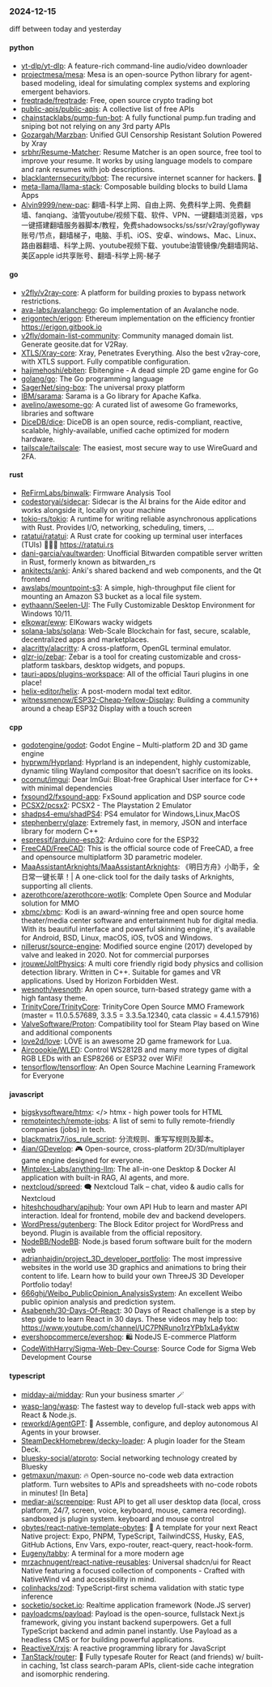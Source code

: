 ### 2024-12-15
diff between today and yesterday

#### python
* [yt-dlp/yt-dlp](https://github.com/yt-dlp/yt-dlp): A feature-rich command-line audio/video downloader
* [projectmesa/mesa](https://github.com/projectmesa/mesa): Mesa is an open-source Python library for agent-based modeling, ideal for simulating complex systems and exploring emergent behaviors.
* [freqtrade/freqtrade](https://github.com/freqtrade/freqtrade): Free, open source crypto trading bot
* [public-apis/public-apis](https://github.com/public-apis/public-apis): A collective list of free APIs
* [chainstacklabs/pump-fun-bot](https://github.com/chainstacklabs/pump-fun-bot): A fully functional pump.fun trading and sniping bot not relying on any 3rd party APIs
* [Gozargah/Marzban](https://github.com/Gozargah/Marzban): Unified GUI Censorship Resistant Solution Powered by Xray
* [srbhr/Resume-Matcher](https://github.com/srbhr/Resume-Matcher): Resume Matcher is an open source, free tool to improve your resume. It works by using language models to compare and rank resumes with job descriptions.
* [blacklanternsecurity/bbot](https://github.com/blacklanternsecurity/bbot): The recursive internet scanner for hackers. 🧡
* [meta-llama/llama-stack](https://github.com/meta-llama/llama-stack): Composable building blocks to build Llama Apps
* [Alvin9999/new-pac](https://github.com/Alvin9999/new-pac): 翻墙-科学上网、自由上网、免费科学上网、免费翻墙、fanqiang、油管youtube/视频下载、软件、VPN、一键翻墙浏览器，vps一键搭建翻墙服务器脚本/教程，免费shadowsocks/ss/ssr/v2ray/goflyway账号/节点，翻墙梯子，电脑、手机、iOS、安卓、windows、Mac、Linux、路由器翻墙、科学上网、youtube视频下载、youtube油管镜像/免翻墙网站、美区apple id共享账号、翻墙-科学上网-梯子

#### go
* [v2fly/v2ray-core](https://github.com/v2fly/v2ray-core): A platform for building proxies to bypass network restrictions.
* [ava-labs/avalanchego](https://github.com/ava-labs/avalanchego): Go implementation of an Avalanche node.
* [erigontech/erigon](https://github.com/erigontech/erigon): Ethereum implementation on the efficiency frontier https://erigon.gitbook.io
* [v2fly/domain-list-community](https://github.com/v2fly/domain-list-community): Community managed domain list. Generate geosite.dat for V2Ray.
* [XTLS/Xray-core](https://github.com/XTLS/Xray-core): Xray, Penetrates Everything. Also the best v2ray-core, with XTLS support. Fully compatible configuration.
* [hajimehoshi/ebiten](https://github.com/hajimehoshi/ebiten): Ebitengine - A dead simple 2D game engine for Go
* [golang/go](https://github.com/golang/go): The Go programming language
* [SagerNet/sing-box](https://github.com/SagerNet/sing-box): The universal proxy platform
* [IBM/sarama](https://github.com/IBM/sarama): Sarama is a Go library for Apache Kafka.
* [avelino/awesome-go](https://github.com/avelino/awesome-go): A curated list of awesome Go frameworks, libraries and software
* [DiceDB/dice](https://github.com/DiceDB/dice): DiceDB is an open source, redis-compliant, reactive, scalable, highly-available, unified cache optimized for modern hardware.
* [tailscale/tailscale](https://github.com/tailscale/tailscale): The easiest, most secure way to use WireGuard and 2FA.

#### rust
* [ReFirmLabs/binwalk](https://github.com/ReFirmLabs/binwalk): Firmware Analysis Tool
* [codestoryai/sidecar](https://github.com/codestoryai/sidecar): Sidecar is the AI brains for the Aide editor and works alongside it, locally on your machine
* [tokio-rs/tokio](https://github.com/tokio-rs/tokio): A runtime for writing reliable asynchronous applications with Rust. Provides I/O, networking, scheduling, timers, ...
* [ratatui/ratatui](https://github.com/ratatui/ratatui): A Rust crate for cooking up terminal user interfaces (TUIs) 👨‍🍳🐀 https://ratatui.rs
* [dani-garcia/vaultwarden](https://github.com/dani-garcia/vaultwarden): Unofficial Bitwarden compatible server written in Rust, formerly known as bitwarden_rs
* [ankitects/anki](https://github.com/ankitects/anki): Anki's shared backend and web components, and the Qt frontend
* [awslabs/mountpoint-s3](https://github.com/awslabs/mountpoint-s3): A simple, high-throughput file client for mounting an Amazon S3 bucket as a local file system.
* [eythaann/Seelen-UI](https://github.com/eythaann/Seelen-UI): The Fully Customizable Desktop Environment for Windows 10/11.
* [elkowar/eww](https://github.com/elkowar/eww): ElKowars wacky widgets
* [solana-labs/solana](https://github.com/solana-labs/solana): Web-Scale Blockchain for fast, secure, scalable, decentralized apps and marketplaces.
* [alacritty/alacritty](https://github.com/alacritty/alacritty): A cross-platform, OpenGL terminal emulator.
* [glzr-io/zebar](https://github.com/glzr-io/zebar): Zebar is a tool for creating customizable and cross-platform taskbars, desktop widgets, and popups.
* [tauri-apps/plugins-workspace](https://github.com/tauri-apps/plugins-workspace): All of the official Tauri plugins in one place!
* [helix-editor/helix](https://github.com/helix-editor/helix): A post-modern modal text editor.
* [witnessmenow/ESP32-Cheap-Yellow-Display](https://github.com/witnessmenow/ESP32-Cheap-Yellow-Display): Building a community around a cheap ESP32 Display with a touch screen

#### cpp
* [godotengine/godot](https://github.com/godotengine/godot): Godot Engine – Multi-platform 2D and 3D game engine
* [hyprwm/Hyprland](https://github.com/hyprwm/Hyprland): Hyprland is an independent, highly customizable, dynamic tiling Wayland compositor that doesn't sacrifice on its looks.
* [ocornut/imgui](https://github.com/ocornut/imgui): Dear ImGui: Bloat-free Graphical User interface for C++ with minimal dependencies
* [fxsound2/fxsound-app](https://github.com/fxsound2/fxsound-app): FxSound application and DSP source code
* [PCSX2/pcsx2](https://github.com/PCSX2/pcsx2): PCSX2 - The Playstation 2 Emulator
* [shadps4-emu/shadPS4](https://github.com/shadps4-emu/shadPS4): PS4 emulator for Windows,Linux,MacOS
* [stephenberry/glaze](https://github.com/stephenberry/glaze): Extremely fast, in memory, JSON and interface library for modern C++
* [espressif/arduino-esp32](https://github.com/espressif/arduino-esp32): Arduino core for the ESP32
* [FreeCAD/FreeCAD](https://github.com/FreeCAD/FreeCAD): This is the official source code of FreeCAD, a free and opensource multiplatform 3D parametric modeler.
* [MaaAssistantArknights/MaaAssistantArknights](https://github.com/MaaAssistantArknights/MaaAssistantArknights): 《明日方舟》小助手，全日常一键长草！| A one-click tool for the daily tasks of Arknights, supporting all clients.
* [azerothcore/azerothcore-wotlk](https://github.com/azerothcore/azerothcore-wotlk): Complete Open Source and Modular solution for MMO
* [xbmc/xbmc](https://github.com/xbmc/xbmc): Kodi is an award-winning free and open source home theater/media center software and entertainment hub for digital media. With its beautiful interface and powerful skinning engine, it's available for Android, BSD, Linux, macOS, iOS, tvOS and Windows.
* [nillerusr/source-engine](https://github.com/nillerusr/source-engine): Modified source engine (2017) developed by valve and leaked in 2020. Not for commercial purporses
* [jrouwe/JoltPhysics](https://github.com/jrouwe/JoltPhysics): A multi core friendly rigid body physics and collision detection library. Written in C++. Suitable for games and VR applications. Used by Horizon Forbidden West.
* [wesnoth/wesnoth](https://github.com/wesnoth/wesnoth): An open source, turn-based strategy game with a high fantasy theme.
* [TrinityCore/TrinityCore](https://github.com/TrinityCore/TrinityCore): TrinityCore Open Source MMO Framework (master = 11.0.5.57689, 3.3.5 = 3.3.5a.12340, cata classic = 4.4.1.57916)
* [ValveSoftware/Proton](https://github.com/ValveSoftware/Proton): Compatibility tool for Steam Play based on Wine and additional components
* [love2d/love](https://github.com/love2d/love): LÖVE is an awesome 2D game framework for Lua.
* [Aircoookie/WLED](https://github.com/Aircoookie/WLED): Control WS2812B and many more types of digital RGB LEDs with an ESP8266 or ESP32 over WiFi!
* [tensorflow/tensorflow](https://github.com/tensorflow/tensorflow): An Open Source Machine Learning Framework for Everyone

#### javascript
* [bigskysoftware/htmx](https://github.com/bigskysoftware/htmx): </> htmx - high power tools for HTML
* [remoteintech/remote-jobs](https://github.com/remoteintech/remote-jobs): A list of semi to fully remote-friendly companies (jobs) in tech.
* [blackmatrix7/ios_rule_script](https://github.com/blackmatrix7/ios_rule_script): 分流规则、重写写规则及脚本。
* [4ian/GDevelop](https://github.com/4ian/GDevelop): 🎮 Open-source, cross-platform 2D/3D/multiplayer game engine designed for everyone.
* [Mintplex-Labs/anything-llm](https://github.com/Mintplex-Labs/anything-llm): The all-in-one Desktop & Docker AI application with built-in RAG, AI agents, and more.
* [nextcloud/spreed](https://github.com/nextcloud/spreed): 🗨️ Nextcloud Talk – chat, video & audio calls for Nextcloud
* [hiteshchoudhary/apihub](https://github.com/hiteshchoudhary/apihub): Your own API Hub to learn and master API interaction. Ideal for frontend, mobile dev and backend developers.
* [WordPress/gutenberg](https://github.com/WordPress/gutenberg): The Block Editor project for WordPress and beyond. Plugin is available from the official repository.
* [NodeBB/NodeBB](https://github.com/NodeBB/NodeBB): Node.js based forum software built for the modern web
* [adrianhajdin/project_3D_developer_portfolio](https://github.com/adrianhajdin/project_3D_developer_portfolio): The most impressive websites in the world use 3D graphics and animations to bring their content to life. Learn how to build your own ThreeJS 3D Developer Portfolio today!
* [666ghj/Weibo_PublicOpinion_AnalysisSystem](https://github.com/666ghj/Weibo_PublicOpinion_AnalysisSystem): An excellent Weibo public opinion analysis and prediction system.
* [Asabeneh/30-Days-Of-React](https://github.com/Asabeneh/30-Days-Of-React): 30 Days of React challenge is a step by step guide to learn React in 30 days. These videos may help too: https://www.youtube.com/channel/UC7PNRuno1rzYPb1xLa4yktw
* [evershopcommerce/evershop](https://github.com/evershopcommerce/evershop): 🛍️ NodeJS E-commerce Platform
* [CodeWithHarry/Sigma-Web-Dev-Course](https://github.com/CodeWithHarry/Sigma-Web-Dev-Course): Source Code for Sigma Web Development Course

#### typescript
* [midday-ai/midday](https://github.com/midday-ai/midday): Run your business smarter 🪄
* [wasp-lang/wasp](https://github.com/wasp-lang/wasp): The fastest way to develop full-stack web apps with React & Node.js.
* [reworkd/AgentGPT](https://github.com/reworkd/AgentGPT): 🤖 Assemble, configure, and deploy autonomous AI Agents in your browser.
* [SteamDeckHomebrew/decky-loader](https://github.com/SteamDeckHomebrew/decky-loader): A plugin loader for the Steam Deck.
* [bluesky-social/atproto](https://github.com/bluesky-social/atproto): Social networking technology created by Bluesky
* [getmaxun/maxun](https://github.com/getmaxun/maxun): 🔥 Open-source no-code web data extraction platform. Turn websites to APIs and spreadsheets with no-code robots in minutes! [In Beta]
* [mediar-ai/screenpipe](https://github.com/mediar-ai/screenpipe): Rust API to get all user desktop data (local, cross platform, 24/7, screen, voice, keyboard, mouse, camera recording). sandboxed js plugin system. keyboard and mouse control
* [obytes/react-native-template-obytes](https://github.com/obytes/react-native-template-obytes): 📱 A template for your next React Native project: Expo, PNPM, TypeScript, TailwindCSS, Husky, EAS, GitHub Actions, Env Vars, expo-router, react-query, react-hook-form.
* [Eugeny/tabby](https://github.com/Eugeny/tabby): A terminal for a more modern age
* [mrzachnugent/react-native-reusables](https://github.com/mrzachnugent/react-native-reusables): Universal shadcn/ui for React Native featuring a focused collection of components - Crafted with NativeWind v4 and accessibility in mind.
* [colinhacks/zod](https://github.com/colinhacks/zod): TypeScript-first schema validation with static type inference
* [socketio/socket.io](https://github.com/socketio/socket.io): Realtime application framework (Node.JS server)
* [payloadcms/payload](https://github.com/payloadcms/payload): Payload is the open-source, fullstack Next.js framework, giving you instant backend superpowers. Get a full TypeScript backend and admin panel instantly. Use Payload as a headless CMS or for building powerful applications.
* [ReactiveX/rxjs](https://github.com/ReactiveX/rxjs): A reactive programming library for JavaScript
* [TanStack/router](https://github.com/TanStack/router): 🤖 Fully typesafe Router for React (and friends) w/ built-in caching, 1st class search-param APIs, client-side cache integration and isomorphic rendering.
